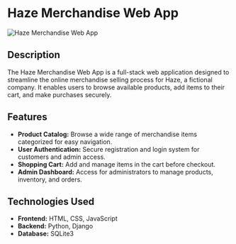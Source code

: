 # Haze Merchandise Web App

![Haze Merchandise Web App](URL_TO_IMAGE)

## Description

The Haze Merchandise Web App is a full-stack web application designed to streamline the online merchandise selling process for Haze, a fictional company. It enables users to browse available products, add items to their cart, and make purchases securely.

## Features

- **Product Catalog:** Browse a wide range of merchandise items categorized for easy navigation.
- **User Authentication:** Secure registration and login system for customers and admin access.
- **Shopping Cart:** Add and manage items in the cart before checkout.
- **Admin Dashboard:** Access for administrators to manage products, inventory, and orders.

## Technologies Used

- **Frontend:** HTML, CSS, JavaScript
- **Backend:** Python, Django
- **Database:** SQLite3



